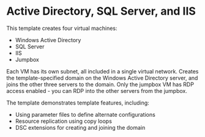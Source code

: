 # Active Directory, SQL Server, and IIS

This template creates four virtual machines:
* Windows Active Directory
* SQL Server
* IIS
* Jumpbox

Each VM has its own subnet, all included in a single virtual network. Creates the template-specified domain on the Windows Active Directory server, and joins the other three servers to the domain. Only the jumpbox VM has RDP access enabled - you can RDP into the other servers from the jumpbox.

The template demonstrates template features, including:
* Using parameter files to define alternate configurations
* Resource replication using copy loops
* DSC extensions for creating and joining the domain
